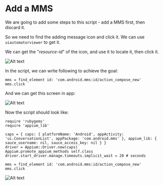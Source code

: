 # Add a MMS

We are going to add some steps to this script - add a MMS first, then discard it.

So we need to find the adding message icon and click it. We can use `uiautomatorviewer` to get it.

We can get the "*resource-id*" of the icon, and use it to locate it, then click it.

![Alt text](https://raw.githubusercontent.com/hy1984427/appium/master/images/resource_id_of_adding_message_icon_in_uiautomatorviewer.png "get resource-id of adding message icon in uiautomatorviewer")

In the script, we can write following to achieve the goal:

<pre><code>mms = find_element id: 'com.android.mms:id/action_compose_new'
mms.click
</code></pre>

And we can get this screen in app:

![Alt text](https://raw.githubusercontent.com/hy1984427/appium/master/images/android_script_add_mms.png "Add MMS")

Now the script should look like:

<pre><code>require 'rubygems'
require 'appium_lib'

caps = { caps: { platformName: 'Android', appActivity: 'ui.ConversationList', appPackage: 'com.android.mms' }, appium_lib: { sauce_username: nil, sauce_access_key: nil } }
driver = Appium::Driver.new(caps)
Appium.promote_appium_methods self.class
driver.start_driver.manage.timeouts.implicit_wait = 20 # seconds

mms = find_element id: 'com.android.mms:id/action_compose_new'
mms.click
</code></pre>

![Alt text](https://raw.githubusercontent.com/hy1984427/appium/master/images/android_script_add_mms_script.png "android.rb")
